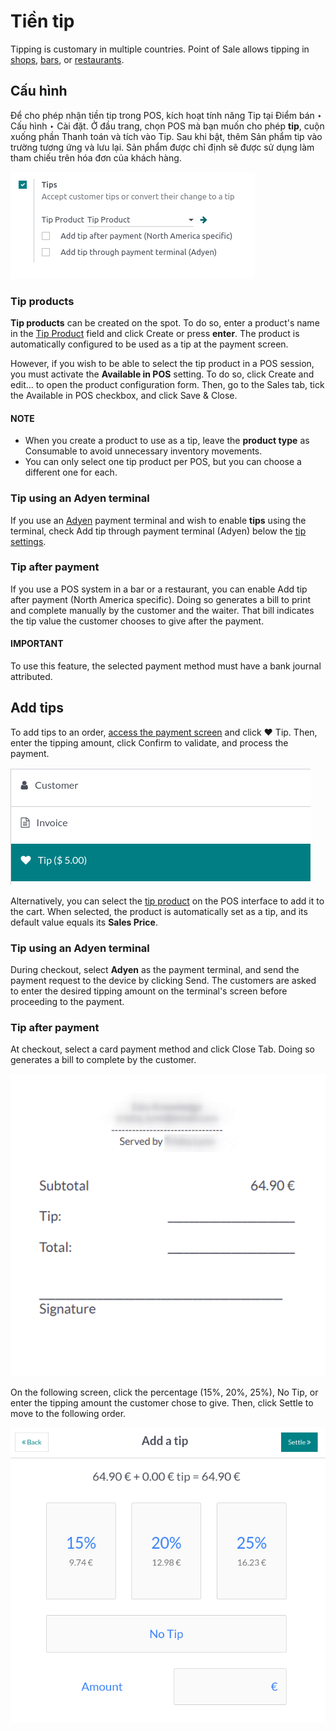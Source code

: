 # Tiền tip

Tipping is customary in multiple countries. Point of Sale allows tipping in [shops](applications/sales/point_of_sale.md#pos-sell),
[bars](applications/sales/point_of_sale/restaurant.md), or [restaurants](applications/sales/point_of_sale/restaurant.md).

<a id="configuration"></a>

## Cấu hình

Để cho phép nhận tiền tip trong POS, kích hoạt tính năng Tip tại Điểm bán ‣ Cấu hình ‣ Cài đặt. Ở đầu trang, chọn POS mà bạn muốn cho phép **tip**, cuộn xuống phần Thanh toán và tích vào Tip. Sau khi bật, thêm Sản phẩm tip vào trường tương ứng và lưu lại. Sản phẩm được chỉ định sẽ được sử dụng làm tham chiếu trên hóa đơn của khách hàng.

![enable tips in a POS](../../../../.gitbook/assets/tips-setup.png)

<a id="tip-product"></a>

### Tip products

**Tip products** can be created on the spot. To do so, enter a product's name in the [Tip
Product](#configuration) field and click Create or press **enter**. The product is
automatically configured to be used as a tip at the payment screen.

However, if you wish to be able to select the tip product in a POS session, you must activate the
**Available in POS** setting. To do so, click Create and edit... to open the product
configuration form. Then, go to the Sales tab, tick the Available in POS
checkbox, and click Save & Close.

#### NOTE
- When you create a product to use as a tip, leave the **product type** as Consumable
  to avoid unnecessary inventory movements.
- You can only select one tip product per POS, but you can choose a different one for each.

### Tip using an Adyen terminal

If you use an [Adyen](applications/sales/point_of_sale/payment_methods/terminals/adyen.md) payment terminal and wish to enable
**tips** using the terminal, check Add tip through payment terminal (Adyen) below the
[tip settings](#configuration).

### Tip after payment

If you use a POS system in a bar or a restaurant, you can enable Add tip after payment
(North America specific). Doing so generates a bill to print and complete manually by the customer
and the waiter. That bill indicates the tip value the customer chooses to give after the payment.

#### IMPORTANT
To use this feature, the selected payment method must have a bank journal attributed.

## Add tips

To add tips to an order, [access the payment screen](applications/sales/point_of_sale.md#pos-sell) and click ♥ Tip.
Then, enter the tipping amount, click Confirm to validate, and process the payment.

![tip popup window](../../../../.gitbook/assets/add-tip.png)

Alternatively, you can select the [tip product](#tip-product) on the POS interface to add it to
the cart. When selected, the product is automatically set as a tip, and its default value equals its
**Sales Price**.

### Tip using an Adyen terminal

During checkout, select **Adyen** as the payment terminal, and send the payment request to the
device by clicking Send. The customers are asked to enter the desired tipping amount on
the terminal's screen before proceeding to the payment.

### Tip after payment

At checkout, select a card payment method and click Close Tab. Doing so generates a bill
to complete by the customer.

![tipping bill after payment to complete by customers](../../../../.gitbook/assets/tipping-bill.png)

On the following screen, click the percentage (15%, 20%, 25%),
No Tip, or enter the tipping amount the customer chose to give. Then, click
Settle to move to the following order.

![screen to select a tip amount to collect after payment](../../../../.gitbook/assets/tip-after-payment.png)
